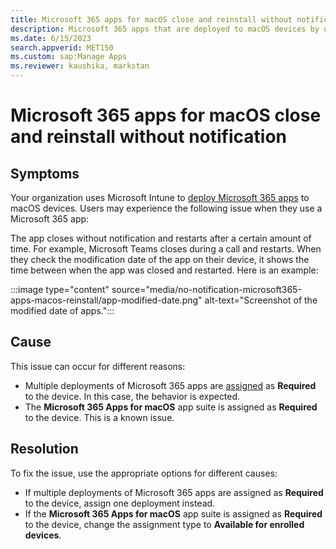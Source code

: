 ```yaml
---
title: Microsoft 365 apps for macOS close and reinstall without notification
description: Microsoft 365 apps that are deployed to macOS devices by using Intune close and reinstall without notification.
ms.date: 6/15/2023
search.appverid: MET150
ms.custom: sap:Manage Apps
ms.reviewer: kaushika, markstan
---
```

# Microsoft 365 apps for macOS close and reinstall without notification

## Symptoms

Your organization uses Microsoft Intune to [deploy Microsoft 365 apps](/mem/intune/apps/apps-add-office365-macos) to macOS devices. Users may experience the following issue when they use a Microsoft 365 app:

The app closes without notification and restarts after a certain amount of time. For example, Microsoft Teams closes during a call and restarts. When they check the modification date of the app on their device, it shows the time between when the app was closed and restarted. Here is an example:

:::image type="content" source="media/no-notification-microsoft365-apps-macos-reinstall/app-modified-date.png" alt-text="Screenshot of the modified date of apps.":::

## Cause

This issue can occur for different reasons:

- Multiple deployments of Microsoft 365 apps are [assigned](/mem/intune/apps/apps-deploy#assign-an-app) as **Required** to the device. In this case, the behavior is expected.
- The **Microsoft 365 Apps for macOS** app suite is assigned as **Required** to the device. This is a known issue.

## Resolution

To fix the issue, use the appropriate options for different causes:

- If multiple deployments of Microsoft 365 apps are assigned as **Required** to the device, assign one deployment instead.
- If the **Microsoft 365 Apps for macOS** app suite is assigned as **Required** to the device, change the assignment type to **Available for enrolled devices**.

